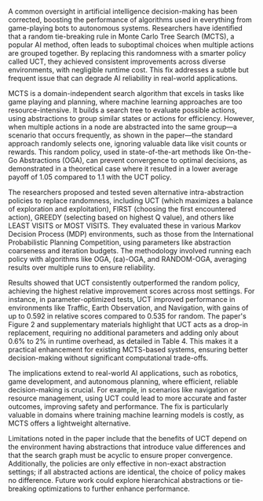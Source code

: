 A common oversight in artificial intelligence decision-making has been corrected, boosting the performance of algorithms used in everything from game-playing bots to autonomous systems. Researchers have identified that a random tie-breaking rule in Monte Carlo Tree Search (MCTS), a popular AI method, often leads to suboptimal choices when multiple actions are grouped together. By replacing this randomness with a smarter policy called UCT, they achieved consistent improvements across diverse environments, with negligible runtime cost. This fix addresses a subtle but frequent issue that can degrade AI reliability in real-world applications.

MCTS is a domain-independent search algorithm that excels in tasks like game playing and planning, where machine learning approaches are too resource-intensive. It builds a search tree to evaluate possible actions, using abstractions to group similar states or actions for efficiency. However, when multiple actions in a node are abstracted into the same group—a scenario that occurs frequently, as shown in the paper—the standard approach randomly selects one, ignoring valuable data like visit counts or rewards. This random policy, used in state-of-the-art methods like On-the-Go Abstractions (OGA), can prevent convergence to optimal decisions, as demonstrated in a theoretical case where it resulted in a lower average payoff of 1.05 compared to 1.1 with the UCT policy.

The researchers proposed and tested seven alternative intra-abstraction policies to replace randomness, including UCT (which maximizes a balance of exploration and exploitation), FIRST (choosing the first encountered action), GREEDY (selecting based on highest Q value), and others like LEAST VISITS or MOST VISITS. They evaluated these in various Markov Decision Process (MDP) environments, such as those from the International Probabilistic Planning Competition, using parameters like abstraction coarseness and iteration budgets. The methodology involved running each policy with algorithms like OGA, (εa)-OGA, and RANDOM-OGA, averaging results over multiple runs to ensure reliability.

Results showed that UCT consistently outperformed the random policy, achieving the highest relative improvement scores across most settings. For instance, in parameter-optimized tests, UCT improved performance in environments like Traffic, Earth Observation, and Navigation, with gains of up to 0.592 in relative scores compared to 0.535 for random. The paper's Figure 2 and supplementary materials highlight that UCT acts as a drop-in replacement, requiring no additional parameters and adding only about 0.6% to 2% in runtime overhead, as detailed in Table 4. This makes it a practical enhancement for existing MCTS-based systems, ensuring better decision-making without significant computational trade-offs.

The implications extend to real-world AI applications, such as robotics, game development, and autonomous planning, where efficient, reliable decision-making is crucial. For example, in scenarios like navigation or resource management, using UCT could lead to more accurate and faster outcomes, improving safety and performance. The fix is particularly valuable in domains where training machine learning models is costly, as MCTS offers a lightweight alternative.

Limitations noted in the paper include that the benefits of UCT depend on the environment having abstractions that introduce value differences and that the search graph must be acyclic to ensure proper convergence. Additionally, the policies are only effective in non-exact abstraction settings; if all abstracted actions are identical, the choice of policy makes no difference. Future work could explore hierarchical abstractions or tie-breaking optimizations to further enhance performance.
